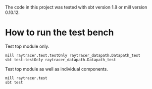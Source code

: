 The code in this project was tested with sbt version 1.8 or mill version 0.10.12.

# How to run the test bench
Test top module only.
```
mill raytracer.test.testOnly raytracer_datapath.Datapath_test
sbt test:testOnly raytracer_datapath.Datapath_test
```

Test top module as well as individual components.
```
mill raytracer.test
sbt test
```